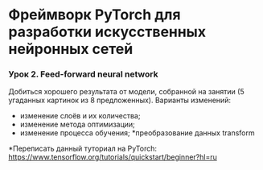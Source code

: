 # Фреймворк PyTorch для разработки искусственных нейронных сетей
### Урок 2. Feed-forward neural network
Добиться хорошего результата от модели, собранной на занятии (5 угаданныx картинок из 8 предложенных). Варианты изменений:
- изменение слоёв и их количества;
- изменение метода оптимизации;
- изменение процесса обучения;
*преобразование данных transform

*Переписать данный туториал на PyTorch: https://www.tensorflow.org/tutorials/quickstart/beginner?hl=ru
